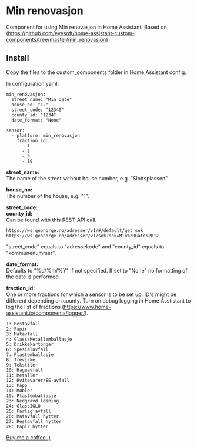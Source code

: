 # Min renovasjon


Component for using Min renovasjon in Home Assistant.
Based on (https://github.com/eyesoft/home-assistant-custom-components/tree/master/min_renovasjon)

## Install
Copy the files to the custom_components folder in Home Assistant config.

In configuration.yaml:

```
min_renovasjon:
  street_name: "Min gate"
  house_no: "12"
  street_code: "12345"
  county_id: "1234"
  date_format: "None"

sensor:
  - platform: min_renovasjon
    fraction_id:
      - 1
      - 2
      - 3
      - 19
  ```

**street_name:**\
The name of the street without house number, e.g. "Slottsplassen".

**house_no:** \
The number of the house, e.g. "1".

**street_code:** \
**county_id:** \
Can be found with this REST-API call.
```
https://ws.geonorge.no/adresser/v1/#/default/get_sok
https://ws.geonorge.no/adresser/v1/sok?sok=Min%20Gate%2012
```
"street_code" equals to "adressekode" and "county_id" equals to "kommunenummer".

**date_format:** \
Defaults to "%d/%m/%Y" if not specified. If set to "None" no formatting of the date is performed.

**fraction_id:**\
One or more fractions for which a sensor is to be set up. ID's might be different depending on county. Turn on debug logging in Home Asstistant to log the list of fractions
(https://www.home-assistant.io/components/logger/).
```
1: Restavfall
2: Papir
3: Matavfall
4: Glass/Metallemballasje
5: Drikkekartonger
6: Spesialavfall
7: Plastemballasje
8: Trevirke
9: Tekstiler
10: Hageavfall
11: Metaller
12: Hvitevarer/EE-avfall
13: Papp
14: Møbler
19: Plastemballasje
23: Nedgravd løsning
24: GlassIGLO
25: Farlig avfall
26: Matavfall hytter
27: Restavfall hytter
28: Papir hytter
```


[Buy me a coffee :)](http://paypal.me/dahoiv)
